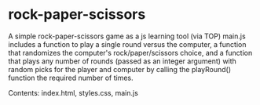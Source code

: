 # rock-paper-scissors
A simple rock-paper-scissors game as a js learning tool (via TOP)
main.js includes a function to play a single round versus the computer,
a function that randomizes the computer's rock/paper/scissors choice,
and a function that plays any number of rounds (passed as an integer
argument) with random picks for the player and computer by calling the
playRound() function the required number of times.

Contents: index.html, styles.css, main.js